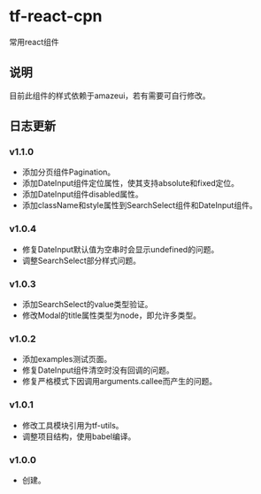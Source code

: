 # tf-react-cpn
常用react组件

## 说明
目前此组件的样式依赖于amazeui，若有需要可自行修改。

## 日志更新

### v1.1.0
- 添加分页组件Pagination。
- 添加DateInput组件定位属性，使其支持absolute和fixed定位。
- 添加DateInput组件disabled属性。
- 添加className和style属性到SearchSelect组件和DateInput组件。

### v1.0.4
- 修复DateInput默认值为空串时会显示undefined的问题。
- 调整SearchSelect部分样式问题。

### v1.0.3
- 添加SearchSelect的value类型验证。
- 修改Modal的title属性类型为node，即允许多类型。

### v1.0.2
- 添加examples测试页面。
- 修复DateInput组件清空时没有回调的问题。
- 修复严格模式下因调用arguments.callee而产生的问题。

### v1.0.1
- 修改工具模块引用为tf-utils。
- 调整项目结构，使用babel编译。

### v1.0.0
- 创建。